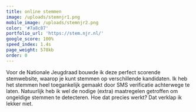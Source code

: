 ```yaml
---
title: online stemmen
image: /uploads/stemnjr1.png
mobile_image: /uploads/stemnjr2.png
color: '#7a8c87'
portfolio_url: 'https://stem.njr.nl/'
google_score: 100%
speed_index: 1.4s
page_weight: 578kb
order: 0
---
```


Voor de Nationale Jeugdraad bouwde ik deze perfect scorende stemwebsite, waarop je kunt stemmen op verschillende kandidaten. Ik heb het stemmen heel toegankelijk gemaakt door SMS verificatie achterwege te laten. Natuurlijk heb ik wel de nodige (extra) maatregelen getroffen om ongeldige stemmen te detecteren. Hoe dat precies werkt? Dat verklap ik lekker niet.